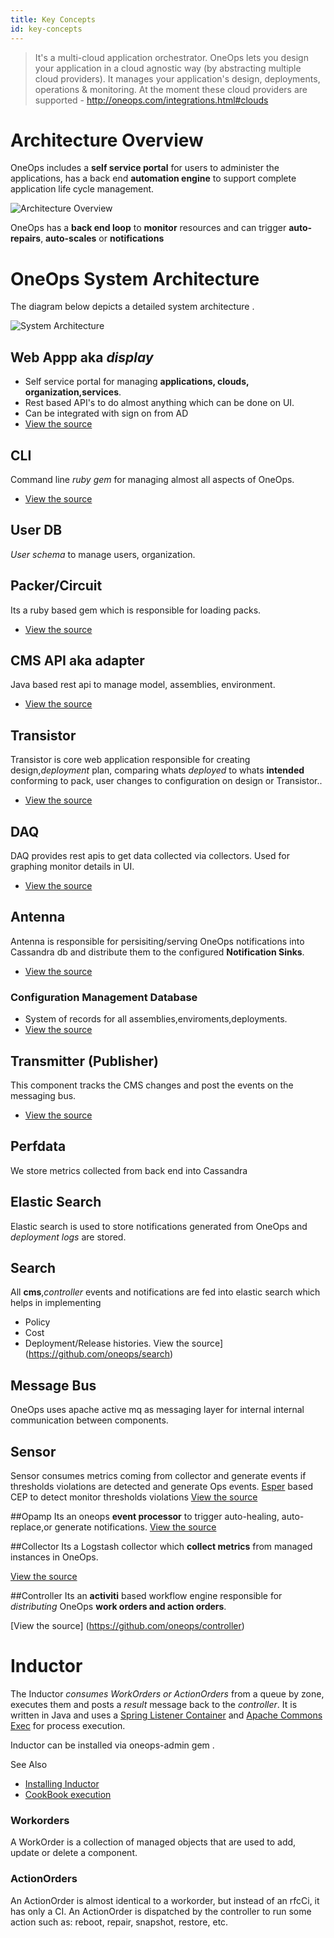 ```yaml
---
title: Key Concepts
id: key-concepts
---
```


>It's a multi-cloud application orchestrator. OneOps lets you design your application in a cloud agnostic way (by abstracting multiple cloud providers). It manages your application's design, deployments, operations & monitoring. At the moment these cloud providers are supported - http://oneops.com/integrations.html#clouds


# Architecture Overview
OneOps includes a **self service portal** for users to administer the applications, has a back end **automation engine** to support complete application life cycle management.  


![Architecture Overview](../../assets/local/images/architecture-overview-user.png)


OneOps has a **back end loop** to **monitor** resources and can trigger  **auto-repairs**, **auto-scales** or  **notifications**

# OneOps System Architecture

The diagram below depicts a detailed system architecture .

![System Architecture](../../assets/local/images/architecture-diagram.png)



## Web Appp aka *display*
* Self service portal for managing **applications, clouds, organization,services**.
* Rest based API's to do almost anything which can be done on UI.
* Can be integrated with sign on from AD
* [View the source](https://github.com/oneops/display)

## CLI
 Command line *ruby gem* for managing almost all aspects of OneOps.
 * [View the source](https://github.com/oneops/cli)

## User DB
*User schema* to manage users, organization.
## Packer/Circuit
Its a ruby based gem which is responsible for loading packs.
*  [View the source](https://github.com/oneops/oneops-admin)

## CMS API aka adapter
 Java based rest api to manage model, assemblies, environment.
*  [View the source](https://github.com/oneops/adapter)

## Transistor

Transistor is core web application responsible for creating design,*deployment* plan, comparing whats *deployed* to
whats **intended** conforming to pack, user changes to configuration on design or Transistor..

*  [View the source](https://github.com/oneops/transistor)

## DAQ
DAQ provides rest apis to get data collected via collectors. Used for graphing monitor details in UI.
*  [View the source](https://github.com/oneops/daq)

## Antenna

Antenna is responsible for persisiting/serving OneOps notifications into Cassandra db and distribute them to the configured **Notification Sinks**.
*  [View the source](https://github.com/oneops/antenna)

### Configuration Management Database
* System of records for all assemblies,enviroments,deployments.
*  [View the source](https://github.com/oneops/db-schema)

## Transmitter (Publisher)
This component tracks the CMS changes and post the events on the messaging bus.
* [View the source](https://github.com/oneops/transmitter)

## Perfdata
 We store metrics collected from back end into Cassandra

## Elastic Search

Elastic search is used to store notifications generated from OneOps and *deployment logs* are stored.
## Search
All **cms**,*controller* events and notifications are fed
into elastic search which helps in implementing
* Policy
* Cost
* Deployment/Release histories.
View the source](https://github.com/oneops/search)

## Message Bus
OneOps uses apache active mq as messaging layer for internal  internal communication between components.

## Sensor
Sensor consumes metrics coming from collector and generate events if thresholds violations are detected  and generate Ops events.
[Esper](http://www.espertech.com/) based CEP to detect monitor thresholds violations
[View the source](https://github.com/oneops/sensor)

##Opamp
Its an oneops **event processor** to trigger auto-healing, auto-replace,or generate notifications.
[View the source](https://github.com/oneops/opamp)

##Collector
Its a Logstash collector which **collect metrics** from managed instances in OneOps.

[View the source](https://github.com/oneops/daq)

##Controller
Its an **activiti** based workflow engine responsible for *distributing* OneOps **work orders and action orders**.

[View the source] (https://github.com/oneops/controller)

# Inductor
The Inductor *consumes WorkOrders or ActionOrders* from a queue by zone, executes them and posts a *result* message back to the *controller*.
It is written in Java and uses a <a href="http://docs.spring.io/spring-framework/docs/3.0.5.RELEASE/api/org/springframework/jms/listener/DefaultMessageListenerContainer.html" target="_blank">Spring Listener Container</a> and <a href="https://commons.apache.org/proper/commons-exec/" target="_blank">Apache Commons Exec</a> for process execution.

Inductor can be installed via oneops-admin gem  .

See Also

* [Installing Inductor](../howto/#build-install-and-configure-an-inductor)
* [CookBook execution](../references/#inductor)

### Workorders

A WorkOrder is a collection of managed objects that are used to add, update or delete a component.

### ActionOrders

An ActionOrder is almost identical to a workorder, but instead of an rfcCi, it has only a CI. An ActionOrder is dispatched by the controller to run some action such as: reboot, repair, snapshot, restore, etc.
